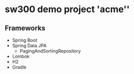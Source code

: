 # sw300 demo project 'acme''

## Frameworks

- Spring Boot
- Spring Data JPA
    * PagingAndSortingRepository
- Lombok
- H2
- Gradle
